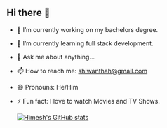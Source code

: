 ## Hi there 👋

<!--
**ShiwanthaH/ShiwanthaH** is a ✨ _special_ ✨ repository because its `README.md` (this file) appears on your GitHub profile.

Here are some ideas to get you started:
-->
- 🔭 I’m currently working on my bachelors degree.
- 🌱 I’m currently learning full stack development.
- 💬 Ask me about anything... 
- 📫 How to reach me: shiwanthah@gmail.com
- 😄 Pronouns: He/Him
- ⚡ Fun fact: I love to watch Movies and TV Shows.

  [![Himesh's GitHub stats](https://github-readme-stats.vercel.app/api?username=shiwanthah)](https://github.com/anuraghazra/github-readme-stats&show=prs_merged,prs_merged_percentage&show_icons=true&theme=radical)

  

